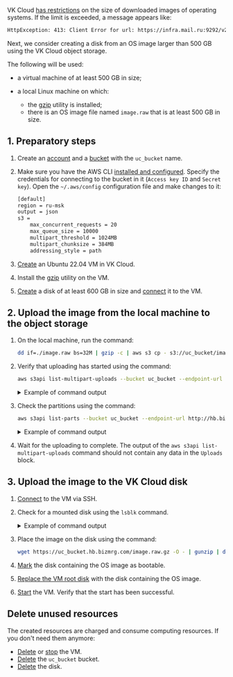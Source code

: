 VK Cloud [has restrictions](/en/tools-for-using-services/account/concepts/quotasandlimits) on the size of downloaded images of operating systems. If the limit is exceeded, a message appears like:

```txt
HttpException: 413: Client Error for url: https://infra.mail.ru:9292/v2/images/1f06dce4-XXXX-444c-bcaa-896ed69023c1/file, Request Entity Too Large
```

Next, we consider creating a disk from an OS image larger than 500 GB using the VK Cloud object storage.

The following will be used:

- a virtual machine of at least 500 GB in size;
- a local Linux machine on which:

  - the [gzip](https://www.gnu.org/software/gzip/manual/gzip.html) utility is installed;
  - there is an OS image file named `image.raw` that is at least 500 GB in size.

## 1. Preparatory steps

1. Create an [account](/en/storage/s3/access-management/s3-account) and a [bucket](/en/storage/s3/service-management/buckets/create-bucket) with the `uc_bucket` name.
1. Make sure you have the AWS CLI [installed and configured](/en/storage/s3/storage-connecting/s3-cli). Specify the credentials for connecting to the bucket in it (`Access key ID` and `Secret key`). Open the `~/.aws/config` configuration file and make changes to it:

   ```txt
   [default]
   region = ru-msk
   output = json
   s3 =
       max_concurrent_requests = 20
       max_queue_size = 10000
       multipart_threshold = 1024MB
       multipart_chunksize = 384MB
       addressing_style = path
   ```

1. [Create](/en/computing/iaas/service-management/vm/vm-create) an Ubuntu 22.04 VM in VK Cloud.
1. Install the [gzip](https://www.gnu.org/software/gzip/manual/gzip.html) utility on the VM.
1. [Create](/en/computing/iaas/service-management/volumes#creating_a_disk) a disk of at least 600 GB in size and [connect](/en/computing/iaas/service-management/volumes#connecting_a_disk_to_a_vm) it to the VM.

## 2. Upload the image from the local machine to the object storage

1. On the local machine, run the command:

   ```bash
   dd if=./image.raw bs=32M | gzip -c | aws s3 cp - s3://uc_bucket/image.raw.gz --endpoint-url http://hb.bizmrg.com
   ```

1. Verify that uploading has started using the command:

   ```bash
   aws s3api list-multipart-uploads --bucket uc_bucket --endpoint-url http://hb.bizmrg.com
   ```

   <details>
    <summary>Example of command output</summary>

   ```json
    {
        "Uploads": [
            {
                "UploadId": "3ceXH7brs7r8DohqQ9BsJzfjkkhMxQux67Z8MQXYGh9Bv63XXXX",
                "Key": "image.raw.gz",
                "Initiated": "2021-12-08T11:57:42.929000+00:00",
                "StorageClass": "STANDARD",
                "Owner": {
                    "DisplayName": "mcs0000000000",
                    "ID": "4ed36441-69f5-4ac7-XXXX-07013f9ac3c5"
                },
                "Initiator": {
                    "ID": "P95mF7Kjo6aEfpiLA7XXXXX",
                    "DisplayName": "mcs0000000000"
                }
            }
        ]
    }
   ```

   </details>

1. Check the partitions using the command:

   ```bash
   aws s3api list-parts --bucket uc_bucket --endpoint-url http://hb.bizmrg.com --key image.raw.gz  --upload-id 3ceXH7brs7r8DohqQ9BsJzfjkkhMxQux67Z8MQXYGh9Bv63XXXX
   ```

   <details>
    <summary>Example of command output</summary>

   ```json
    {
        "Parts": [
            {
                "PartNumber": 1,
                "LastModified": "2021-12-08T11:57:49.613000+00:00",
                "ETag": "\"6c8659343a53b1c4247e3769548e7181\"",
                "Size": 402653184
            },
            {
                "PartNumber": 2,
                "LastModified": "2021-12-08T11:57:49.019000+00:00",
                "ETag": "\"dc6138a7be543ec5b720e9a2a6273b76\"",
                "Size": 402653184
            }
        ],
        "Initiator": {
            "ID": "P95mF7Kjo6aEfpiLA7XXXXX",
            "DisplayName": "mcs0000000000"
        },
        "Owner": {
            "DisplayName": "mcs0000000000",
            "ID": "P95mF7Kjo6aEfpiLA7XXXXX"
        },
        "StorageClass": "STANDARD"
    }
   ```

   </details>

1. Wait for the uploading to complete. The output of the `aws s3api list-multipart-uploads` command should not contain any data in the `Uploads` block.

## 3. Upload the image to the VK Cloud disk

1. [Connect](/en/computing/iaas/service-management/vm/vm-connect/vm-connect-nix) to the VM via SSH.
1. Check for a mounted disk using the `lsblk` command.

   <details>
    <summary>Example of command output</summary>

   ```bash
   NAME  MAJ:MIN RM SIZE RO TYPE MOUNTPOINT
   vda   252:0   0  10G  0  disk
   -vda1 252:1   0  10G  0  part /
   vdb   252:16  0  600G 0  disk 
   ```

   </details>

1. Place the image on the disk using the command:

   ```bash
   wget https://uc_bucket.hb.bizmrg.com/image.raw.gz -O - | gunzip | dd of=/dev/vdb bs=32M
   ```

1. [Mark](/en/computing/iaas/service-management/volumes#changing_the_bootable_attribute) the disk containing the OS image as bootable.
1. [Replace the VM root disk](/en/computing/iaas/service-management/volumes#replacing_the_root_disk) with the disk containing the OS image.
1. [Start](/en/computing/iaas/service-management/vm/vm-manage#start_stop_restart_vm) the VM. Verify that the start has been successful.

## Delete unused resources

The created resources are charged and consume computing resources. If you don't need them anymore:

- [Delete](/en/computing/iaas/service-management/vm/vm-manage#delete_vm) or [stop](/en/computing/iaas/service-management/vm/vm-manage#start_stop_restart_vm) the VM.
- [Delete](../../service-management/buckets/bucket#removing_a_bucket) the `uc_bucket` bucket.
- [Delete](/en/computing/iaas/service-management/volumes#deleting_a_disk) the disk.
